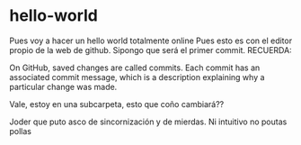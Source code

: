 # hello-world
Pues voy a hacer un hello world totalmente online
Pues esto es con el editor propio de la web de github. Sipongo que será el primer commit.
RECUERDA:

On GitHub, saved changes are called commits. Each commit has an associated commit message, which is a description explaining why a particular change was made.

Vale, estoy en una subcarpeta, esto que coño cambiará??



Joder que puto asco de sincornización y de mierdas. Ni intuitivo no poutas pollas
